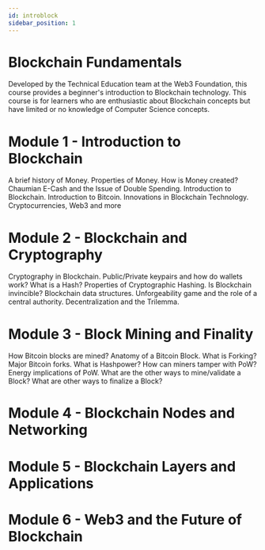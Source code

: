 ```yaml
---
id: introblock
sidebar_position: 1
---
```


# Blockchain Fundamentals

Developed by the Technical Education team at the Web3 Foundation, this course provides a beginner's introduction to Blockchain technology.
This course is for learners who are enthusiastic about Blockchain concepts but have limited or no knowledge of Computer Science concepts.

# Module 1 - Introduction to Blockchain

A brief history of Money. Properties of Money. How is Money created? Chaumian E-Cash and the Issue of Double Spending. Introduction to Blockchain.
Introduction to Bitcoin. Innovations in Blockchain Technology. Cryptocurrencies, Web3 and more

# Module 2 - Blockchain and Cryptography

Cryptography in Blockchain. Public/Private keypairs and how do wallets work? What is a Hash? Properties of Cryptographic Hashing. Is Blockchain invincible?
Blockchain data structures. Unforgeability game and the role of a central authority. Decentralization and the Trilemma.

# Module 3 - Block Mining and Finality

How Bitcoin blocks are mined? Anatomy of a Bitcoin Block. What is Forking? Major Bitcoin forks. What is Hashpower? How can miners tamper with PoW?
Energy implications of PoW. What are the other ways to mine/validate a Block? What are other ways to finalize a Block?

# Module 4 - Blockchain Nodes and Networking


# Module 5 - Blockchain Layers and Applications


# Module 6 - Web3 and the Future of Blockchain
